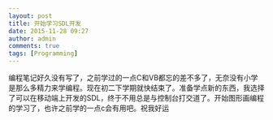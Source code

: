 ```yaml
---
layout: post
title: 开始学习SDL开发
date: 2015-11-28 09:27
author: admin
comments: true
tags: [Programming]
---
```

编程笔记好久没有写了，之前学过的一点C和VB都忘的差不多了，无奈没有小学是那么多精力来学编程。现在初二下学期就快结束了。准备学点新的东西，我选择了可以在移动端上开发的SDL，终于不用总是与控制台打交道了。开始图形画编程的学习了，也许之前学的一点c会有用吧。祝我好运
